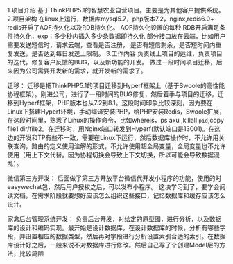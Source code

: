 1.项目介绍
基于ThinkPHP5.1的智慧农业自营项目。主要是为其他客户提供系统。
2.项目架构
在linux上运行，数据库mysql5.7，php版本7.2，nginx,redis6.0+
redis开启了AOF持久化以及RDB持久化。
    AOF持久化设置的每秒
    RDB开启满足条件持久化，exp：多少秒内插入多少条数据即持久化
部分接口放在云端，比如用户需要发送短信时，请求云端，查看是否注册， 是否有短信剩余，是否短时间内重复发送，是否达到每日发送上限制。
3.工作内容
负责线上项目的运维，负责项目的迭代，修复客户反馈的BUG，以及新功能的开发。
做过一段时间项目迁移，后来因为公司需要开发新的需求，就开发新的需求了。

迁移：
迁移是把ThinkPHP5.1的项目迁移到Hyperf框架上（基于Swoole的高性能协程框架）。刚进公司，进行了一段时间的BUG修复，然后着手与项目的迁移，迁移到Hyperf框架，PHP版本也从7.2到8.1。这段时间印象比较深刻，因为要在Linux下搭建Hyperf环境，手动编译安装PHP，给PHP安装Redis，Swoole扩展，在这段时间里，熟悉了Linux的操作命令，比如whereis，ps axu ,killall `pid`,copy file1 dir/file2。在迁移时，用Nginx端口转发到Hyperf(默认端口是13001)。在这边的开发和TP有些不一致，需要在Linux下运行，然后数据库操作时，不允许用关联查询，路由的定义使用注解的形式，不允许使用超全局变量，全局变量也不允许使用（用上下文代替。因为协程切换会导致上下文切换，所以可能会导致数据混乱）。

微信第三方开发：
后面做了第三方开放平台微信代开发小程序的功能，使用的时easywechat包，然后用户授权之后，可以发布小程序。
这块学习到了，要学会阅读文档，在需求阶段就要想好应该怎么组织这些接口，记忆数据库和缓存应该怎么设计。

家禽后台管理系统开发：
负责后台开发，对给定的原型图，进行分析，以及数据库的设计和编码实现。最开始是设计数据库，在设计数据库的时候，分析有哪些字段，并设置相应的数据类型，然后再对字段进行分析设置索引合适的索引。在数据库设计好之后，一般来说不对数据库进行修改。然后自己写了个创建Model层的方法，比较简陋